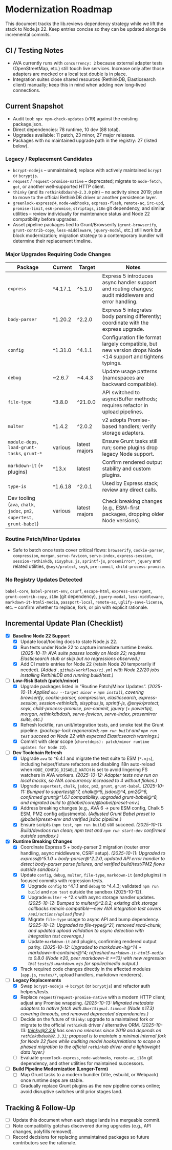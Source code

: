 # Modernization Roadmap

This document tracks the lib.reviews dependency strategy while we lift the stack to Node.js 22. Keep entries concise so they can be updated alongside incremental commits.

## CI / Testing Notes
- AVA currently runs with `concurrency: 2` because external adapter tests (OpenStreetMap, etc.) still touch live services. Increase only after those adapters are mocked or a local test double is in place.
- Integration suites close shared resources (RethinkDB, Elasticsearch client) manually; keep this in mind when adding new long-lived connections.

## Current Snapshot
- Audit tool: `npx npm-check-updates` (v19) against the existing package.json.
- Direct dependencies: 78 runtime, 10 dev (88 total).
- Upgrades available: 11 patch, 23 minor, 27 major releases.
- Packages with no maintained upgrade path in the registry: 27 (listed below).

### Legacy / Replacement Candidates
- `bcrypt-nodejs` – unmaintained; replace with actively maintained `bcrypt` or `bcryptjs`.
- `request` / `request-promise-native` – deprecated; migrate to `node-fetch`, `got`, or another well-supported HTTP client.
- `thinky` (and its `rethinkdbdash@~2.3.0` pin) – no activity since 2019; plan to move to the official RethinkDB driver or another persistence layer.
- `greenlock-express@4`, `node-webhooks`, `express-flash`, `remote-ac`, `irc-upd`, `promise-limit`, `es6-promise`, `striptags`, `i18n` git dependency, and similar utilities – review individually for maintenance status and Node 22 compatibility before upgrades.
- Asset pipeline packages tied to Grunt/Browserify (`grunt-browserify`, `grunt-contrib-copy`, `less-middleware`, `jquery-modal`, etc.) still work but block modernization; migration strategy to a contemporary bundler will determine their replacement timeline.

### Major Upgrades Requiring Code Changes
| Package | Current | Target | Notes |
|---------|---------|--------|-------|
| `express` | ^4.17.1 | ^5.1.0 | Express 5 introduces async handler support and routing changes; audit middleware and error handling. |
| `body-parser` | ^1.20.2 | ^2.2.0 | Express 5 integrates body parsing differently; coordinate with the express upgrade. |
| `config` | ^1.31.0 | ^4.1.1 | Configuration file format largely compatible, but new version drops Node <14 support and tightens typings. |
| `debug` | ~2.6.7 | ~4.4.3 | Update usage patterns (namespaces are backward compatible). |
| `file-type` | ^3.8.0 | ^21.0.0 | API switched to async/Buffer methods; requires refactor in upload pipelines. |
| `multer` | ^1.4.2 | ^2.0.2 | v2 adopts Promise-based handlers; verify storage adapters. |
| `module-deps`, `load-grunt-tasks`, `grunt-*` | various | latest majors | Ensure Grunt tasks still run; some plugins drop legacy Node support. |
| `markdown-it` (+ plugins) | ^13.x | latest | Confirm rendered output stability and custom plugins. |
| `type-is` | ^1.6.18 | ^2.0.1 | Used by Express stack; review any direct calls. |
| Dev tooling (`ava`, `chalk`, `jsdoc`, `pm2`, `supertest`, `grunt-babel`) | various | latest majors | Check breaking changes (e.g., ESM-first packages, dropping older Node versions). |

### Routine Patch/Minor Updates
- Safe to batch once tests cover critical flows: `browserify`, `cookie-parser`, `compression`, `morgan`, `serve-favicon`, `serve-index`, `express-session`, `session-rethinkdb`, `sisyphus.js`, `sprintf-js`, `prosemirror*`, `jquery` and related utilities, `@snyk/protect`, `snyk`, `pre-commit`, `child-process-promise`.

### No Registry Updates Detected
`babel-core`, `babel-preset-env`, `csurf`, `escape-html`, `express-useragent`, `grunt-contrib-copy`, `i18n` (git dependency), `jquery-modal`, `less-middleware`, `markdown-it-html5-media`, `passport-local`, `remote-ac`, `uglify-save-license`, etc. – confirm whether to replace, fork, or pin with explicit rationale.

## Incremental Update Plan (Checklist)

- [x] **Baseline Node 22 Support**
  - [x] Update local/tooling docs to state Node.js 22.
  - [x] Run tests under Node 22 to capture immediate runtime breaks. *(2025-10-11: AVA suite passes locally on Node 22; requires Elasticsearch stub or skip but no regressions observed.)*
  - [x] Add CI matrix entries for Node 22 (retain Node 20 temporarily if needed). *(Added `.github/workflows/ci.yml` with Node 22/20 jobs installing RethinkDB and running build/test.)*

- [ ] **Low-Risk Batch (patch/minor)**
  - [x] Upgrade packages listed in “Routine Patch/Minor Updates”. *(2025-10-11: Applied `ncu --target minor` + `npm install`, covering browserify, cookie-parser, compression, elasticsearch, express-session, session-rethinkdb, sisyphus.js, sprintf-js, @snyk/protect, snyk, child-process-promise, pre-commit, jquery (+ powertip), morgan, rethinkdbdash, serve-favicon, serve-index, prosemirror suite, etc.)*
  - [x] Refresh lockfile, run unit/integration tests, and smoke test the Grunt pipeline. *(package-lock regenerated; `npm run build` and `npm run test` succeed on Node 22 with expected Elasticsearch warnings.)*
  - [x] Commit with clear scope (`chore(deps): patch/minor runtime updates for Node 22`).

- [ ] **Dev Toolchain Refresh**
  - [x] Upgrade `ava` to ^6.4.1 and migrate the test suite to ESM (`*.mjs`), including helper/fixture refactors and disabling i18n auto-reload when `NODE_CONFIG_DISABLE_WATCH` is set to avoid lingering FS watchers in AVA workers. *(2025-10-12: Adapter tests now run on local mocks, so AVA concurrency increased to 4 without flakes.)*
  - [x] Upgrade `supertest`, `chalk`, `jsdoc`, `pm2`, `grunt`, `grunt-babel`. *(2025-10-11: Bumped to supertest@^7, chalk@^5, jsdoc@^4, pm2@^6, confirmed grunt@^1.6.1 compatibility, upgraded grunt-babel@^8, and migrated build to @babel/core/@babel/preset-env.)*
  - [x] Address breaking changes (e.g., AVA 6 → pure ESM config, Chalk 5 ESM, PM2 config adjustments). *(Adjusted Grunt Babel preset to @babel/preset-env and verified jsdoc pipeline.)*
  - [x] Ensure scripts (`npm test`, `npm run build`) still succeed. *(2025-10-11: Build/devdocs run clean; npm test and `npm run start-dev` confirmed outside sandbox.)*

- [x] **Runtime Breaking Changes**
  - [x] Coordinate Express 5 + body-parser 2 migration (router error handling, async middleware, CSRF setup). *(2025-10-11: Upgraded to express@^5.1.0 + body-parser@^2.2.0, updated API error handler to detect body-parser parse failures, and verified build/test/PM2 flows outside sandbox.)*
  - [x] Update `config`, `debug`, `multer`, `file-type`, `markdown-it` (and plugins) in focused commits with regression tests.
    - [x] Upgrade `config` to ^4.1.1 and `debug` to ^4.4.3; validated `npm run build` and `npm test` outside the sandbox (2025-10-12).
    - [x] Upgrade `multer` → ^2.x with async storage handler updates. *(2025-10-12: Bumped to multer@^2.0.2; existing disk storage callbacks remain compatible—new AVA integration test covers `/api/actions/upload` flow.)*
    - [x] Migrate `file-type` usage to async API and bump dependency. *(2025-10-12: Upgraded to file-type@^21, removed read-chunk, and updated upload validation to async detection with integration test coverage.)*
    - [x] Update `markdown-it` and plugins, confirming rendered output parity. *(2025-10-12: Upgraded to markdown-it@^14 + markdown-it-container@^4; refreshed `markdown-it-html5-media` to 0.8.0 (Node ≥20, peer markdown-it >=13) with new regression test `tests/5-markdown.mjs` for spoiler/media output.)*
  - [x] Track required code changes directly in the affected modules (`app.js`, `routes/*`, upload handlers, markdown renderers).

- [ ] **Legacy Replacements**
  - [x] Swap `bcrypt-nodejs` → `bcrypt` (or `bcryptjs`) and refactor auth helpers/tests.
  - [x] Replace `request`/`request-promise-native` with a modern HTTP client; adjust any Promise wrapping. *(2025-10-13: Migrated metadata adapters to native fetch with `AbortSignal.timeout` (Node ≥17.3) covering timeouts, and removed deprecated dependencies.)*
  - [ ] Decide on the future of `thinky`: upgrade to a maintained fork or migrate to the official `rethinkdb` driver / alternative ORM. *(2025-10-13: thinky@2.3.9 has seen no releases since 2019 and depends on `rethinkdbdash@2.3.31`; proposal is to maintain a minimal internal fork for Node 22 fixes while auditing model hooks/relations to scope a phased migration to the official `rethinkdb` driver and a lightweight data layer.)*
  - [ ] Evaluate `greenlock-express`, `node-webhooks`, `remote-ac`, `i18n` git dependency, and other utilities for maintained successors.

- [ ] **Build Pipeline Modernization (Longer-Term)**
  - [ ] Map Grunt tasks to a modern bundler (Vite, esbuild, or Webpack) once runtime deps are stable.
  - [ ] Gradually replace Grunt plugins as the new pipeline comes online; avoid disruptive switches until prior stages land.

## Tracking & Follow-Up
- [ ] Update this document when each stage lands in a mergeable commit.
- [ ] Note compatibility gotchas discovered during upgrades (e.g., API changes, polyfills removed).
- [ ] Record decisions for replacing unmaintained packages so future contributors see the rationale.
